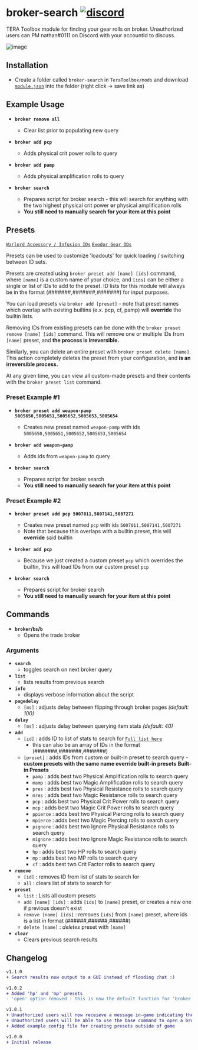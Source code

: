 # broker-search [![discord](https://img.shields.io/badge/discord-msg-333333.svg?colorA=253B80&colorB=333333)](https://discordapp.com/users/89571774471086080)

TERA Toolbox module for finding your gear rolls on broker. Unauthorized users can PM nathan#0111 on Discord with your accountId to discuss.

![image](https://i.imgur.com/KMklmms.png)

## Installation

- Create a folder called `broker-search` in `TeraToolbox/mods` and download [`module.json`](https://git.imashamed.net/nathan/broker-search/raw/master/module.json) into the folder (right click -> save link as)
  
## Example Usage

- __`broker remove all`__
  - Clear list prior to populating new query

- __`broker add pcp`__
  - Adds physical crit power rolls to query

- __`broker add pamp`__
  - Adds physical amplification rolls to query

- __`broker search`__
  - Prepares script for broker search - this will search for anything with the two highest physical crit power **or** physical amplification rolls
  - **You still need to manually search for your item at this point**

## Presets

[`Warlord Accessory / Infusion IDs`](http://imashamed.net/stats.html)
[`Exodor Gear IDs`](http://imashamed.net/stats2.html)

Presets can be used to customize 'loadouts' for quick loading / switching between ID sets.

Presets are created using `broker preset add [name] [ids]` command, where `[name]` is a custom name of your choice, and `[ids]` can be either a single or list of IDs to add to the preset. ID lists for this module will always be in the format (#######,#######,#######) for input purposes.

You can load presets via `broker add [preset]` - note that preset names which overlap with existing builtins (e.x. pcp, cf, pamp) will **override** the builtin lists.

Removing IDs from existing presets can be done with the `broker preset remove [name] [ids]` command. This will remove one or multiple IDs from `[name]` preset, and **the process is irreversible.**

Similarly, you can delete an entire preset with `broker preset delete [name]`. This action completely deletes the preset from your configuration, and **is an irreversible process.**

At any given time, you can view all custom-made presets and their contents with the `broker preset list` command.

### Preset Example #1

- __`broker preset add weapon-pamp 5005650,5005651,5005652,5005653,5005654`__
  - Creates new preset named `weapon-pamp` with ids `5005650,5005651,5005652,5005653,5005654`

- __`broker add weapon-pamp`__
  - Adds ids from `weapon-pamp` to query

- __`broker search`__
  - Prepares script for broker search
  - **You still need to manually search for your item at this point**

### Preset Example #2

- __`broker preset add pcp 5007011,5007141,5007271`__
  - Creates new preset named `pcp` with ids `5007011,5007141,5007271`
  - Note that because this overlaps with a builtin preset, this will **override** said builtin

- __`broker add pcp`__
  - Because we just created a custom preset `pcp` which overrides the builtin, this will load IDs from our custom preset `pcp`

- __`broker search`__
  - Prepares script for broker search
  - **You still need to manually search for your item at this point**

## Commands

- __`broker`/`bs`/`b`__
  - Opens the trade broker

### Arguments

- __`search`__
  - toggles search on next broker query
- __`list`__
  - lists results from previous search
- __`info`__
  - displays verbose information about the script
- __`pagedelay`__
  - `[ms]` : adjusts delay between flipping through broker pages *(default: 100)*
- __`delay`__
  - `[ms]` : adjusts delay between querying item stats *(default: 40)*
- __`add`__
  - `[id]` : adds ID to list of stats to search for [`Full list here`](http://imashamed.net/stats.html)
    - this can also be an array of IDs in the format (#######,#######,#######)
  - `[preset]` : adds IDs from custom or built-in preset to search query - **custom presets with the same name override built-in presets**
    **Built-in Presets**
    - `pamp` : adds best two Physical Amplification rolls to search query
    - `mamp` : adds best two Magic Amplification rolls to search query
    - `pres` : adds best two Physical Resistance rolls to search query
    - `mres` : adds best two Magic Resistance rolls to search query
    - `pcp` : adds best two Physical Crit Power rolls to search query
    - `mcp` : adds best two Magic Crit Power rolls to search query
    - `ppierce` : adds best two Physical Piercing rolls to search query
    - `mpierce` : adds best two Magic Piercing rolls to search query
    - `pignore` : adds best two Ignore Physical Resistance rolls to search query
    - `mignore` : adds best two Ignore Magic Resistance rolls to search query
    - `hp` : adds best two HP rolls to search query
    - `mp` : adds best two MP rolls to search query
    - `cf` : adds best two Crit Factor rolls to search query
- __`remove`__
  - `[id]` : removes ID from list of stats to search for
  - `all` : clears list of stats to search for
- __`preset`__
  - `list` : Lists all custom presets
  - `add [name] [ids]` : adds `[ids]` to `[name]` preset, or creates a new one if previous doesn't exist
  - `remove [name] [ids]` : removes `[ids]` from `[name]` preset, where ids is a list in format (######,######,######)
  - `delete [name]` : *deletes* preset with `[name]`
- __`clear`__
  - Clears previous search results

## Changelog

```diff
v1.1.0
+ Search results now output to a GUI instead of flooding chat :)

v1.0.2
+ Added 'hp' and 'mp' presets
- 'open' option removed - this is now the default function for 'broker'

v1.0.1
+ Unauthorized users will now receieve a message in-game indicating them of their status
+ Unauthorized users will be able to use the base command to open a broker anywhere
+ Added example config file for creating presets outside of game

v1.0.0
+ Initial release
```
